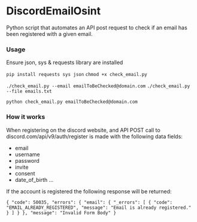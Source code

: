 # DiscordEmailOsint
Python script that automates an API post request to check if an email has been registered with a given email.


### Usage

Ensure json, sys & requests library are installed

`pip install requests sys json`
`chmod +x check_email.py`

`./check_email.py --email emailToBeChecked@domain.com`
`./check_email.py --file emails.txt` 


`python check_email.py emailToBeChecked@domain.com`

### How it works

When registering on the discord website, and API POST call to discord.com/api/v9/auth/register is made with the following data fields:

- email
- username
- password
- invite
- consent
- date_of_birth
...

If the account is registered the following response will be returned:

`{
	"code": 50035,
	"errors": {
		"email": {
			"_errors": [
				{
					"code": "EMAIL_ALREADY_REGISTERED",
					"message": "Email is already registered."
				}
			]
		}
	},
	"message": "Invalid Form Body"
}`





